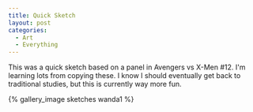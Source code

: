 ```yaml
---
title: Quick Sketch
layout: post
categories:
  - Art
  - Everything
---
```


This was a quick sketch based on a panel in Avengers vs X-Men #12. I'm learning lots
from copying these. I know I should eventually get back to traditional studies, but
this is currently way more fun.

{% gallery_image sketches wanda1 %}